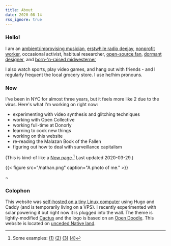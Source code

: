```yaml
---
title: About
date: 2020-08-14
rss_ignore: true
---
```


### Hello!

I am an [ambient/improvising musician](https://nthnh.bandcamp.com/), [erstwhile radio deejay](https://www.mixcloud.com/nthnh/), [nonprofit worker](https://www.linkedin.com/in/nthnh/), occasional activist, habitual researcher, [open-source fan](https://github.com/natehn), [dormant designer](https://issuu.com/wrflrifle/docs/summer2015), and [born-'n-raised midwesterner](https://natehn.com/posts/land-acknowledgment/)

I also watch sports, play video games, and hang out with friends - and I regularly frequent the local grocery store. I use he/him pronouns.

### Now

I've been in NYC for almost three years, but it feels more like 2 due to the virus. Here's what I'm working on right now:

- experimenting with video synthesis and glitching techniques
- working with Open Collective
- working full-time at Donorly
- learning to cook new things
- working on this website
- re-reading the Malazan Book of the Fallen
- figuring out how to deal with surveillance capitalism

(This is kind-of like a [Now page](https://nownownow.com/about).[^now] Last updated 2020-03-29.)

[^now]: Some examples: [(1)](https://ritualdust.com/about/now/) [(2)](https://sahar.io/now/) [(3)](https://gueorgui.net/now/) [(4)](https://nchrs.xyz/now/)

{{< figure src="/nathan.png" caption="A photo of me." >}}

~

### Colophon

This website was [self-hosted on a tiny Linux computer](https://natehn.com/posts/this-website/) using Hugo and Caddy (and is temporarily living on a VPS). I recently experimented with solar powering it but right now it is plugged into the wall. The theme is lightly-modified [Cactus](https://github.com/monkeyWzr/hugo-theme-cactus) and the logo is based on an [Open Doodle](https://www.opendoodles.com/). This website is located on [unceded Native land](https://natehn.com/posts/land-acknowledgment/).
